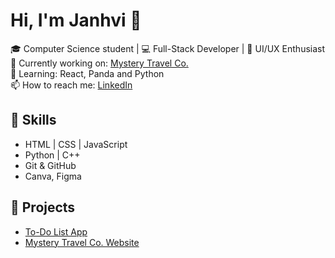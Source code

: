 # Hi, I'm Janhvi 👋

🎓 Computer Science student | 💻 Full-Stack Developer | 🎨 UI/UX Enthusiast  
🔭 Currently working on: [Mystery Travel Co.](https://github.com/yourusername/mystery-travel-co)  
🌱 Learning: React, Panda and Python  
📫 How to reach me: [LinkedIn](https://linkedin.com/in/yourprofile)

## 🔧 Skills
- HTML | CSS | JavaScript
- Python | C++
- Git & GitHub
- Canva, Figma

## 📌 Projects
- [To-Do List App](https://github.com/yourusername/todo-list)
- [Mystery Travel Co. Website](https://github.com/yourusername/mystery-travel-co)
